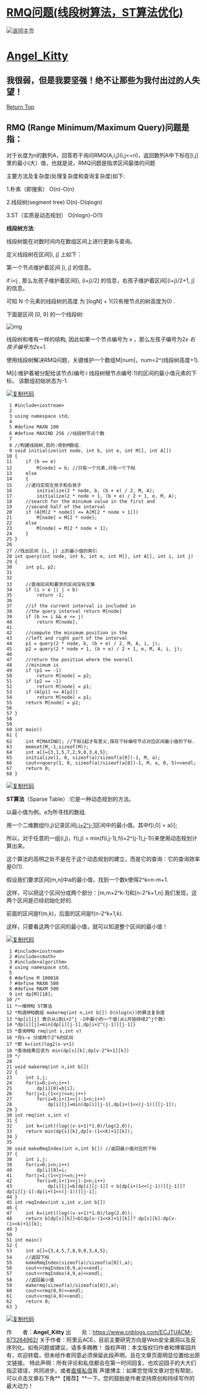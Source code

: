 # [RMQ问题(线段树算法，ST算法优化)](https://www.cnblogs.com/ECJTUACM-873284962/p/6613342.html)
![返回主页](https://www.cnblogs.com/skins/custom/images/logo.gif)

# [Angel_Kitty](https://www.cnblogs.com/ECJTUACM-873284962/)

## 我很弱，但是我要坚强！绝不让那些为我付出过的人失望！



[Return Top](https://www.cnblogs.com/ECJTUACM-873284962/p/6613342.html#_labelTop)

## RMQ (Range Minimum/Maximum Query)问题是指：

对于长度为n的数列A，回答若干询问RMQ(A,i,j)(i,j<=n)，返回数列A中下标在[i,j]里的最小(大）值，也就是说，RMQ问题是指求区间最值的问题



主要方法及复杂度(处理复杂度和查询复杂度)如下:

1.朴素（即搜索） O(n)-O(n)

2.线段树(segment tree) O(n)-O(qlogn)

3.ST（实质是动态规划） O(nlogn)-O(1)



**线段树方法**:

线段树能在对数时间内在数组区间上进行更新与查询。

定义线段树在区间[i, j] 上如下：

第一个节点维护着区间 [i, j] 的信息。

if i<j , 那么左孩子维护着区间[i, (i+j)/2] 的信息，右孩子维护着区间[(i+j)/2+1, j] 的信息。

可知 N  个元素的线段树的高度 为 [logN] + 1(只有根节点的树高度为0) .

下面是区间 [0, 9]  的一个线段树:



![img](http://dl.iteye.com/upload/attachment/196191/c1effd0f-0915-3c8d-b16a-aea1e5a69ae2.jpg)



线段树和堆有一样的结构, 因此如果一个节点编号为 x ，那么左孩子编号为2*x  右孩子编号为2*x+1.



使用线段树解决RMQ问题，关键维护一个数组M[num]，num=2^(线段树高度+1).

M[i]:维护着被分配给该节点(编号:i 线段树根节点编号:1)的区间的最小值元素的下标。 该数组初始状态为-1.

[![复制代码](https://common.cnblogs.com/images/copycode.gif)](javascript:void(0);)

```
 1 #include<iostream>
 2 
 3 using namespace std;
 4 
 5 #define MAXN 100
 6 #define MAXIND 256 //线段树节点个数
 7 
 8 //构建线段树,目的:得到M数组.
 9 void initialize(int node, int b, int e, int M[], int A[])
10 {
11     if (b == e)
12         M[node] = b; //只有一个元素,只有一个下标
13     else
14     {
15     //递归实现左孩子和右孩子
16         initialize(2 * node, b, (b + e) / 2, M, A);
17         initialize(2 * node + 1, (b + e) / 2 + 1, e, M, A);
18     //search for the minimum value in the first and
19     //second half of the interval
20     if (A[M[2 * node]] <= A[M[2 * node + 1]])
21         M[node] = M[2 * node];
22     else
23         M[node] = M[2 * node + 1];
24     }
25 }
26 
27 //找出区间 [i, j] 上的最小值的索引
28 int query(int node, int b, int e, int M[], int A[], int i, int j)
29 {
30     int p1, p2;
31 
32 
33     //查询区间和要求的区间没有交集
34     if (i > e || j < b)
35         return -1;
36 
37     //if the current interval is included in
38     //the query interval return M[node]
39     if (b >= i && e <= j)
40         return M[node];
41 
42     //compute the minimum position in the
43     //left and right part of the interval
44     p1 = query(2 * node, b, (b + e) / 2, M, A, i, j);
45     p2 = query(2 * node + 1, (b + e) / 2 + 1, e, M, A, i, j);
46 
47     //return the position where the overall
48     //minimum is
49     if (p1 == -1)
50         return M[node] = p2;
51     if (p2 == -1)
52         return M[node] = p1;
53     if (A[p1] <= A[p2])
54         return M[node] = p1;
55     return M[node] = p2;
56 
57 }
58 
59 
60 int main()
61 {
62     int M[MAXIND]; //下标1起才有意义,保存下标编号节点对应区间最小值的下标.
63     memset(M,-1,sizeof(M));
64     int a[]={3,1,5,7,2,9,0,3,4,5};
65     initialize(1, 0, sizeof(a)/sizeof(a[0])-1, M, a);
66     cout<<query(1, 0, sizeof(a)/sizeof(a[0])-1, M, a, 0, 5)<<endl;
67     return 0;
68 }
```

[![复制代码](https://common.cnblogs.com/images/copycode.gif)](javascript:void(0);)

**ST算法**（Sparse Table）:它是一种动态规划的方法。

以最小值为例。a为所寻找的数组.

用一个二维数组f(i,j)记录区间[i,i+2^j-1](持续2^j个)区间中的最小值。其中f[i,0] = a[i];

所以，对于任意的一组(i,j)，f(i,j) = min{f(i,j-1),f(i+2^(j-1),j-1)}来使用动态规划计算出来。

这个算法的高明之处不是在于这个动态规划的建立，而是它的查询：它的查询效率是O(1).

假设我们要求区间[m,n]中a的最小值，找到一个数k使得2^k<n-m+1.

这样，可以把这个区间分成两个部分：[m,m+2^k-1]和[n-2^k+1,n].我们发现，这两个区间是已经初始化好的.

前面的区间是f(m,k)，后面的区间是f(n-2^k+1,k).

这样，只要看这两个区间的最小值，就可以知道整个区间的最小值！

[![复制代码](https://common.cnblogs.com/images/copycode.gif)](javascript:void(0);)

```
 1 #include<iostream>
 2 #include<cmath>
 3 #include<algorithm>
 4 using namespace std;
 5 
 6 #define M 100010
 7 #define MAXN 500
 8 #define MAXM 500
 9 int dp[M][18];
10 /*
11 *一维RMQ ST算法
12 *构造RMQ数组 makermq(int n,int b[]) O(nlog(n))的算法复杂度
13 *dp[i][j] 表示从i到i+2^j -1中最小的一个值(从i开始持续2^j个数)
14 *dp[i][j]=min{dp[i][j-1],dp[i+2^(j-1)][j-1]}
15 *查询RMQ rmq(int s,int v)
16 *将s-v 分成两个2^k的区间
17 *即 k=(int)log2(s-v+1)
18 *查询结果应该为 min(dp[s][k],dp[v-2^k+1][k])
19 */
20 
21 void makermq(int n,int b[])
22 {
23     int i,j;
24     for(i=0;i<n;i++)
25         dp[i][0]=b[i];
26     for(j=1;(1<<j)<=n;j++)
27         for(i=0;i+(1<<j)-1<n;i++)
28             dp[i][j]=min(dp[i][j-1],dp[i+(1<<(j-1))][j-1]);
29 }
30 int rmq(int s,int v)
31 {
32     int k=(int)(log((v-s+1)*1.0)/log(2.0));
33     return min(dp[s][k],dp[v-(1<<k)+1][k]);
34 }
35 
36 void makeRmqIndex(int n,int b[]) //返回最小值对应的下标
37 {
38     int i,j;
39     for(i=0;i<n;i++)
40         dp[i][0]=i;
41     for(j=1;(1<<j)<=n;j++)
42         for(i=0;i+(1<<j)-1<n;i++)
43             dp[i][j]=b[dp[i][j-1]] < b[dp[i+(1<<(j-1))][j-1]]? dp[i][j-1]:dp[i+(1<<(j-1))][j-1];
44 }
45 int rmqIndex(int s,int v,int b[])
46 {
47     int k=(int)(log((v-s+1)*1.0)/log(2.0));
48     return b[dp[s][k]]<b[dp[v-(1<<k)+1][k]]? dp[s][k]:dp[v-(1<<k)+1][k];
49 }
50 
51 int main()
52 {
53     int a[]={3,4,5,7,8,9,0,3,4,5};
54     //返回下标
55     makeRmqIndex(sizeof(a)/sizeof(a[0]),a);
56     cout<<rmqIndex(0,9,a)<<endl;
57     cout<<rmqIndex(4,9,a)<<endl;
58     //返回最小值
59     makermq(sizeof(a)/sizeof(a[0]),a);
60     cout<<rmq(0,9)<<endl;
61     cout<<rmq(4,9)<<endl;
62     return 0;
63 }
```

[![复制代码](https://common.cnblogs.com/images/copycode.gif)](javascript:void(0);)

 


作　　者：**Angel_Kitty**
出　　处：<https://www.cnblogs.com/ECJTUACM-873284962/>
关于作者：阿里云ACE，目前主要研究方向是Web安全漏洞以及反序列化。如有问题或建议，请多多赐教！
版权声明：本文版权归作者和博客园共有，欢迎转载，但未经作者同意必须保留此段声明，且在文章页面明显位置给出原文链接。
特此声明：所有评论和私信都会在第一时间回复。也欢迎园子的大大们指正错误，共同进步。或者[直接私信](http://msg.cnblogs.com/msg/send/Angel_Kitty)我
声援博主：如果您觉得文章对您有帮助，可以点击文章右下角**【推荐】**一下。您的鼓励是作者坚持原创和持续写作的最大动力！
